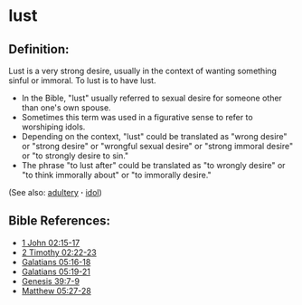 # lust #

## Definition: ##

Lust is a very strong desire, usually in the context of wanting something sinful or immoral. To lust is to have lust.

* In the Bible, "lust" usually referred to sexual desire for someone other than one's own spouse.
* Sometimes this term was used in a figurative sense to refer to worshiping idols.
* Depending on the context, "lust" could be translated as "wrong desire" or "strong desire" or "wrongful sexual desire" or "strong immoral desire" or "to strongly desire to sin."
* The phrase "to lust after" could be translated as "to wrongly desire" or "to think immorally about" or "to immorally desire."

 (See also: [adultery](../kt/adultery.md) **·** [idol](../other/idol.md)) 

## Bible References: ##

* [1 John 02:15-17](https://door43.org/en/bible/notes/1jn/02/15)
* [2 Timothy 02:22-23](https://door43.org/en/bible/notes/2ti/02/22)
* [Galatians 05:16-18](https://door43.org/en/bible/notes/gal/05/16)
* [Galatians 05:19-21](https://door43.org/en/bible/notes/gal/05/19)
* [Genesis 39:7-9](https://door43.org/en/bible/notes/gen/39/07)
* [Matthew 05:27-28](https://door43.org/en/bible/notes/mat/05/27)

